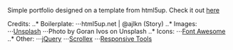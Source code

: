 Simple portfolio designed on a template from html5up. Check it out [here](https://BenjaminEchelmeier@github.io)

Credits:
..* Boilerplate:
⋅⋅⋅html5up.net | @ajlkn (Story)
..* Images:
⋅⋅⋅[Unsplash](https://unsplash.com)
⋅⋅⋅Photo by Goran Ivos on Unsplash
..* Icons:
⋅⋅⋅[Font Awesome](https://fontawesome.io)
..* Other:
⋅⋅⋅[jQuery](https://jquery.com)
⋅⋅⋅[Scrollex](https://github.com/ajlkn/jquery.scrollex)
⋅⋅⋅[Responsive Tools](https://github.com/ajlkn/responsive-tools)
